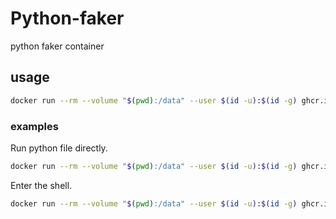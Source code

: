 # Python-faker

python faker container

## usage

```bash
docker run --rm --volume "$(pwd):/data" --user $(id -u):$(id -g) ghcr.io/ncukondo/python-science-ja [commands]
```


### examples
Run python file directly.
```bash
docker run --rm --volume "$(pwd):/data" --user $(id -u):$(id -g) ghcr.io/ncukondo/python-science-ja python app.py
```

Enter the shell.
```bash
docker run --rm --volume "$(pwd):/data" --user $(id -u):$(id -g) ghcr.io/ncukondo/python-science-ja bash
```
